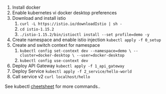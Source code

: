 1. Install docker 
2. Enable kubernetes vi docker desktop preferences 
4. Download and install istio
   1. ``curl -L https://istio.io/downloadIstio | sh -``
   2. ``cd istio-1.15.2``
   3. ``./istio-1.15.2/bin/istioctl install --set profile=demo -y``
5. Create namespace and enable istio injection ``kubectl apply -f 0_setup``
6. Create and switch context for namespace 
   1. ``kubectl config set-context dev --namespace=demo \
      --cluster=docker-desktop \
      --user=docker-desktop ``
   2. ``kubectl config use-context dev``
7. Deploy API Gateway ``kubectl apply -f 1_api_gateway``
8. Deploy Service ``kubectl apply -f 2_service/hello-world``
9. Call service v2 ``curl localhost/hello``



See kubectl [cheetsheet](https://kubernetes.io/docs/reference/kubectl/cheatsheet/) for more commands.. 
